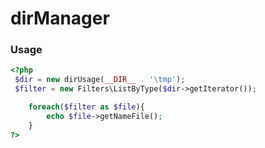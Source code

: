 dirManager
==========

### Usage

```php
<?php 
 $dir = new dirUsage(__DIR__ . '\tmp');
 $filter = new Filters\ListByType($dir->getIterator());

    foreach($filter as $file){
        echo $file->getNameFile();
    } 
?>
```